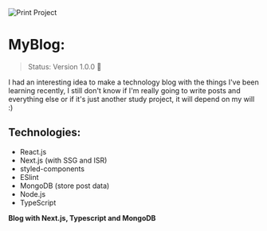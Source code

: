 <img src="https://images2.imgbox.com/02/4e/XmAzK6HH_o.png" alt="Print Project" >

# MyBlog:

> Status: Version 1.0.0 🚀

I had an interesting idea to make a technology blog with the things I've been learning recently, I still don't know if I'm really going to write posts and everything else or if it's just another study project, it will depend on my will :)

## Technologies:
- React.js
- Next.js (with SSG and ISR)
- styled-components
- ESlint
- MongoDB (store post data)
- Node.js
- TypeScript

**Blog with Next.js, Typescript and MongoDB**